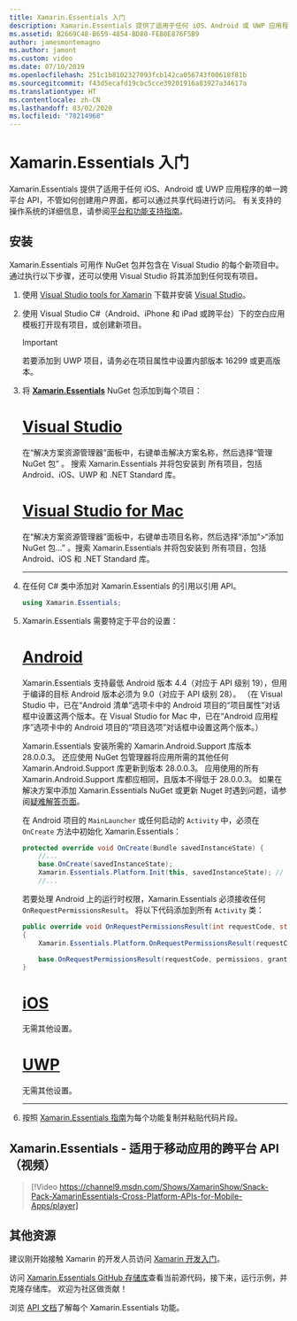 ```yaml
---
title: Xamarin.Essentials 入门
description: Xamarin.Essentials 提供了适用于任何 iOS、Android 或 UWP 应用程序的单一跨平台 API，不管如何创建用户界面，都可以通过共享代码进行访问。
ms.assetid: B2669C48-B659-4854-BD80-FEB0E876F5B9
author: jamesmontemagno
ms.author: jamont
ms.custom: video
ms.date: 07/10/2019
ms.openlocfilehash: 251c1b8102327093fcb142ca056743f00618f81b
ms.sourcegitcommit: f43d5ecafd19cbc5cce39201916a83927a34617a
ms.translationtype: HT
ms.contentlocale: zh-CN
ms.lasthandoff: 03/02/2020
ms.locfileid: "78214968"
---
```

# <a name="get-started-with-xamarinessentials"></a>Xamarin.Essentials 入门

Xamarin.Essentials 提供了适用于任何 iOS、Android 或 UWP 应用程序的单一跨平台 API，不管如何创建用户界面，都可以通过共享代码进行访问。 有关支持的操作系统的详细信息，请参阅[平台和功能支持指南](platform-feature-support.md)。

## <a name="installation"></a>安装

Xamarin.Essentials 可用作 NuGet 包并包含在 Visual Studio 的每个新项目中。 通过执行以下步骤，还可以使用 Visual Studio 将其添加到任何现有项目。

1. 使用 [Visual Studio tools for Xamarin](~/get-started/installation/index.md) 下载并安装 [Visual Studio](https://visualstudio.microsoft.com/)。

2. 使用  Visual Studio C#（Android、iPhone 和 iPad 或跨平台）下的空白应用模板打开现有项目，或创建新项目。

    > [!IMPORTANT]
    > 若要添加到 UWP 项目，请务必在项目属性中设置内部版本 16299 或更高版本。

3. 将 [**Xamarin.Essentials**](https://www.nuget.org/packages/Xamarin.Essentials/) NuGet 包添加到每个项目：

    <!--markdownlint-disable MD023 -->
    # <a name="visual-studio"></a>[Visual Studio](#tab/windows)

    在“解决方案资源管理器”面板中，右键单击解决方案名称，然后选择“管理 NuGet 包”  。 搜索  Xamarin.Essentials 并将包安装到  所有项目，包括 Android、iOS、UWP 和 .NET Standard 库。

    # <a name="visual-studio-for-mac"></a>[Visual Studio for Mac](#tab/macos)

    在“解决方案资源管理器”面板中，右键单击项目名称，然后选择“添加”>“添加 NuGet 包...”  。搜索  Xamarin.Essentials 并将包安装到  所有项目，包括 Android、iOS 和 .NET Standard 库。

    -----

4. 在任何 C# 类中添加对 Xamarin.Essentials 的引用以引用 API。

    ```csharp
    using Xamarin.Essentials;
    ```

5. Xamarin.Essentials 需要特定于平台的设置：

    # <a name="android"></a>[Android](#tab/android)

    Xamarin.Essentials 支持最低 Android 版本 4.4（对应于 API 级别 19），但用于编译的目标 Android 版本必须为 9.0（对应于 API 级别 28）。 （在 Visual Studio 中，已在“Android 清单”选项卡中的 Android 项目的“项目属性”对话框中设置这两个版本。在 Visual Studio for Mac 中，已在“Android 应用程序”选项卡中的 Android 项目的“项目选项”对话框中设置这两个版本。）

    Xamarin.Essentials 安装所需的 Xamarin.Android.Support 库版本 28.0.0.3。 还应使用 NuGet 包管理器将应用所需的其他任何 Xamarin.Android.Support 库更新到版本 28.0.0.3。 应用使用的所有 Xamarin.Android.Support 库都应相同，且版本不得低于 28.0.0.3。 如果在解决方案中添加 Xamarin.Essentials NuGet 或更新 Nuget 时遇到问题，请参阅[疑难解答页面](troubleshooting.md)。

    在 Android 项目的 `MainLauncher` 或任何启动的 `Activity` 中，必须在 `OnCreate` 方法中初始化 Xamarin.Essentials：

    ```csharp
    protected override void OnCreate(Bundle savedInstanceState) {
        //...
        base.OnCreate(savedInstanceState);
        Xamarin.Essentials.Platform.Init(this, savedInstanceState); // add this line to your code, it may also be called: bundle
        //...
    ```

    若要处理 Android 上的运行时权限，Xamarin.Essentials 必须接收任何 `OnRequestPermissionsResult`。 将以下代码添加到所有 `Activity` 类：

    ```csharp
    public override void OnRequestPermissionsResult(int requestCode, string[] permissions, Android.Content.PM.Permission[] grantResults)
    {
        Xamarin.Essentials.Platform.OnRequestPermissionsResult(requestCode, permissions, grantResults);

        base.OnRequestPermissionsResult(requestCode, permissions, grantResults);
    }
    ```

    # <a name="ios"></a>[iOS](#tab/ios)

    无需其他设置。

    # <a name="uwp"></a>[UWP](#tab/uwp)

    无需其他设置。

    -----

6. 按照 [Xamarin.Essentials 指南](index.md)为每个功能复制并粘贴代码片段。

## <a name="xamarinessentials---cross-platform-apis-for-mobile-apps-video"></a>Xamarin.Essentials - 适用于移动应用的跨平台 API（视频）

> [!Video https://channel9.msdn.com/Shows/XamarinShow/Snack-Pack-XamarinEssentials-Cross-Platform-APIs-for-Mobile-Apps/player]

## <a name="other-resources"></a>其他资源

建议刚开始接触 Xamarin 的开发人员访问 [Xamarin 开发入门](~/cross-platform/getting-started/index.md)。

访问 [Xamarin.Essentials GitHub 存储库](https://github.com/xamarin/Essentials)查看当前源代码，接下来，运行示例，并克隆存储库。 欢迎为社区做贡献！

浏览 [API 文档](xref:Xamarin.Essentials)了解每个 Xamarin.Essentials 功能。
